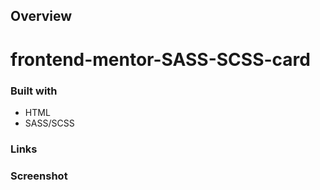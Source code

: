 ## Overview
# frontend-mentor-SASS-SCSS-card

### Built with

- HTML
- SASS/SCSS


### Links

### Screenshot
